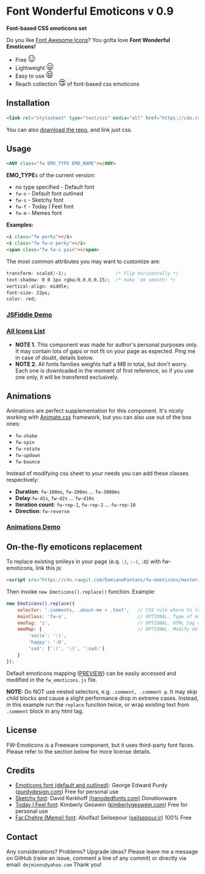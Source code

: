 # Font Wonderful Emoticons v 0.9
 **Font-based CSS emoticons set**

Do you like [Font Awesome Icons](http://fontawesome.io)? You gotta love **Font Wonderful Emoticons!**

- Free ![](readmeimgs/smile.png)
- Lightweight ![](readmeimgs/happy.png)
- Easy to use ![](readmeimgs/amazed.png)
- Reach collection ![](readmeimgs/inlove.png) of font-based css emoticons

## Installation

```html
<link rel="stylesheet" type="text/css" media="all" href="https://cdn.rawgit.com/DamianoPantani/fw-emoticons/master/dist/fw_emoticons.css">
```

You can also [download the repo](https://github.com/DamianoPantani/fw-emoticons/archive/master.zip), and link just css.

## Usage

```html
<ANY class="fw EMO_TYPE EMO_NAME"></ANY>
```

**EMO_TYPE**s of the current version:

- no type specified - Default font
- `fw-o` - Default font outlined
- `fw-s` - Sketchy font
- `fw-f` - Today I Feel font
- `fw-m` - Memes font

**Examples:**

```html
<i class="fw perky"></i>
<i class="fw fw-o perky"></i>
<span class="fw fw-s pain"></span>
```

The most common attributes you may want to customize are:
```css
transform: scaleX(-1);                  /* Flip horizontally */
text-shadow: 0 0 1px rgba(0,0,0,0.15);  /* make 'em smooth! */
vertical-align: middle;
font-size: 22px;
color: red;
```

### [JSFiddle Demo](https://jsfiddle.net/z7s2qsp0/)
### [All Icons List](https://rawgit.com/DamianoPantani/fw-emoticons/master/demo/list.html)

- **NOTE 1.** This component was made for author's personal purposes only. It may contain lots of gaps or not fit on your page as expected. Ping me in case of doubt, details below.
- **NOTE 2.** All fonts families weights half a MB in total, but don't worry. Each one is downloaded in the moment of first reference, so if you use one only, it will be transfered exclusively.

## Animations

Animations are perfect supplementation for this component. It's nicely working with [Animate.css](https://daneden.github.io/animate.css/) framework, but you can also use out of the box ones:

- `fw-shake`
- `fw-spin`
- `fw-rotate`
- `fw-updown`
- `fw-bounce`

Instead of modifying css sheet to your needs you can add these classes respectively:
- **Duration**: `fw-100ms`, `fw-200ms` ... `fw-3000ms`
- **Delay**:`fw-d1s`, `fw-d2s` ... `fw-d10s`
- **Iteration count**: `fw-rep-1`, `fw-rep-2` ... `fw-rep-10`
- **Direction**: `fw-reverse`

### [Animations Demo](https://rawgit.com/DamianoPantani/fw-emoticons/master/demo/animations.html)

## On-the-fly emoticons replacement

To replace existing smileys in your page (e.q. `:)`, `:-(`, `:D`) with fw-emoticons, link this js:

```html
<script src="https://cdn.rawgit.com/DamianoPantani/fw-emoticons/master/dist/fw_emoticons.js"></script>
```

Then invoke `new Emoticons().replace()` function. Example:

```javascript
new Emoticons().replace({
    selector: '.comments, .about-me > .text',   // CSS rule where to look for smileys
    mainClass: 'fw-o',                          // OPTIONAL. Type of emoticons
    emoTag: 'i',                                // OPTIONAL. HTML tag of emoticons
    emoMap: {                                   // OPTIONAL. Modify default mappings. Values can be either strings or string arrays
        'smile': ':)',
        'happy': ':D',
        'sad': [':(', ';(', ':sad:']
    }
});
```

Default emoticons mapping ([PREVIEW](https://cdn.rawgit.com/DamianoPantani/fw-emoticons/master/demo/emoticons_mapping.html)) can be easily accessed and modified in the `fw_emoticons.js` file.

**NOTE:** Do NOT use nested selectors, e.g. `.comment, .comment p`. It may skip child blocks and cause a slight performance drop in extreme cases. Instead, in this example run the `replace` function twice, or wrap existing text from `.comment` block in any html tag.

## License

FW-Emoticons is a Freeware component, but it uses third-party font faces. Please refer to the section below for more license details.

## Credits
- [Emoticons font (default and outlined)](http://fontpro.com/emoticons-font-12006): George Edward Purdy ([purdydesign.com](http://www.purdydesign.com)) Free for personal use
- [Sketchy font](http://fontpro.com/sketchy-smiley-font-14797): David Kerkhoff [(hanodedfonts.com)](http://www.hanodedfonts.com) Donationware
- [Today I Feel font](http://fontpro.com/today-i-feel-font-3260): Kimberly Geswein ([kimberlygeswein.com](http://www.kimberlygeswein.com)) Free for personal use
- [Far.Chehre (Meme) font](http://fontpro.com/far-chehre-font-9520): Abolfazl Seilsepour ([seilsepour.ir](http://www.seilsepour.ir)) 100% Free

## Contact
Any considerations? Problems? Upgrade ideas? Please leave me a message on GitHub (raise an issue, comment a line of any commit) or directly via email: `dejmiens@yahoo.com` Thank you!